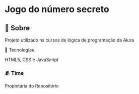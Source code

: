 <h1> Jogo do número secreto </h1>

<h2> 🔎 Sobre </h2>
<p>Projeto utilizado ns cursos de lógica de programação da Alura</p>

  🚀 Tecnologias
<p> HTML5,   CSS e  JavaScript</p>

 <h3>🫂 Time </h3>

  Propietária do Repositório
